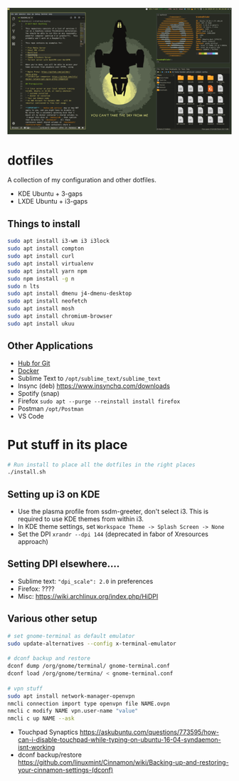 ![screenshot](screenshots/dirty.png)

# dotfiles

A collection of my configuration and other dotfiles.

* KDE Ubuntu + 3-gaps
* LXDE Ubuntu + i3-gaps

## Things to install

```bash
sudo apt install i3-wm i3 i3lock
sudo apt install compton
sudo apt install curl
sudo apt install virtualenv
sudo apt install yarn npm
sudo npm install -g n
sudo n lts
sudo apt install dmenu j4-dmenu-desktop
sudo apt install neofetch
sudo apt install mosh
sudo apt install chromium-browser
sudo apt install ukuu
```

## Other Applications

* [Hub for Git](https://github.com/github/hub/releases)
* [Docker](https://docs.docker.com/install/linux/docker-ce/ubuntu/)
* Sublime Text to `/opt/sublime_text/sublime_text`
* Insync (deb) https://www.insynchq.com/downloads
* Spotify (snap)
* Firefox `sudo apt --purge --reinstall install firefox`
* Postman `/opt/Postman`
* VS Code

# Put stuff in its place

```bash
# Run install to place all the dotfiles in the right places
./install.sh
```

## Setting up i3 on KDE

* Use the plasma profile from ssdm-greeter, don't select i3.  This is required to use KDE themes from within i3.
* In KDE theme settings, set `Workspace Theme -> Splash Screen -> None`
* Set the DPI `xrandr --dpi 144` (deprecated in fabor of Xresources approach)

## Setting DPI elsewhere....

* Sublime text: `"dpi_scale": 2.0` in preferences
* Firefox: ????
* Misc: https://wiki.archlinux.org/index.php/HiDPI

## Various other setup

```bash
# set gnome-terminal as default emulator
sudo update-alternatives --config x-terminal-emulator

# dconf backup and restore
dconf dump /org/gnome/terminal/ gnome-terminal.conf
dconf load /org/gnome/termina/ < gnome-terminal.conf

# vpn stuff
sudo apt install network-manager-openvpn
nmcli connection import type openvpn file NAME.ovpn
nmcli c modify NAME vpn.user-name "value"
nmcli c up NAME --ask
```

* Touchpad Synaptics https://askubuntu.com/questions/773595/how-can-i-disable-touchpad-while-typing-on-ubuntu-16-04-syndaemon-isnt-working
* dconf backup/restore https://github.com/linuxmint/Cinnamon/wiki/Backing-up-and-restoring-your-cinnamon-settings-(dconf)
